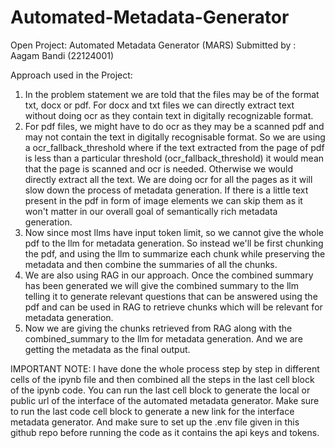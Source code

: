 # Automated-Metadata-Generator
Open Project: Automated Metadata Generator (MARS)
Submitted by : Aagam Bandi (22124001)

Approach used in the Project:
1. In the problem statement we are told that the files may be of the format txt, docx or pdf. For docx and txt files we can directly extract text without doing ocr as they contain text in digitally recognizable format.
2. For pdf files, we might have to do ocr as they may be a scanned pdf and may not contain the text in digitally recognisable format. So we are using a ocr_fallback_threshold where if the text extracted from the page of pdf is less than a particular threshold (ocr_fallback_threshold) it would mean that the page is scanned and ocr is needed. Otherwise we would directly extract all the text. We are doing ocr for all the pages as it will slow down the process of metadata generation. If there is a little text present in the pdf in form of image elements we can skip them as it won't matter in our overall goal of semantically rich metadata generation.
3. Now since most llms have input token limit, so we cannot give the whole pdf to the llm for metadata generation. So instead we'll be first chunking the pdf, and using the llm to summarize each chunk while preserving the metadata and then combine the summaries of all the chunks.
4. We are also using RAG in our approach. Once the combined summary has been generated we will give the combined summary to the llm telling it to generate relevant questions that can be answered using the pdf and can be used in RAG to retrieve chunks which will be relevant for metadata generation.
5. Now we are giving the chunks retrieved from RAG along with the combined_summary to the llm for metadata generation. And we are getting the metadata as the final output.

IMPORTANT NOTE: 
I have done the whole process step by step in different cells of the ipynb file and then combined all the steps in the last cell block of the ipynb code. You can run the last cell block to generate the local or public url of the interface of the automated metadata generator. Make sure to run the last code cell block to generate a new link for the interface metadata generator. And make sure to set up the .env file given in this github repo before running the code as it contains the api keys and tokens.

